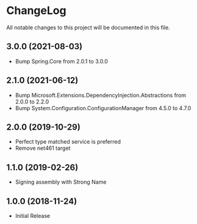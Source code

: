 # ChangeLog

All notable changes to this project will be documented in this file.

## 3.0.0 (2021-08-03)

- Bump Spring.Core from 2.0.1 to 3.0.0

## 2.1.0 (2021-06-12)

- Bump Microsoft.Extensions.DependencyInjection.Abstractions from 2.0.0 to 2.2.0
- Bump System.Configuration.ConfigurationManager from 4.5.0 to 4.7.0

## 2.0.0 (2019-10-29)

- Perfect type matched service is preferred
- Remove net461 target

## 1.1.0 (2019-02-26)

- Signing assembly with Strong Name

## 1.0.0 (2018-11-24)

- Initial Release
